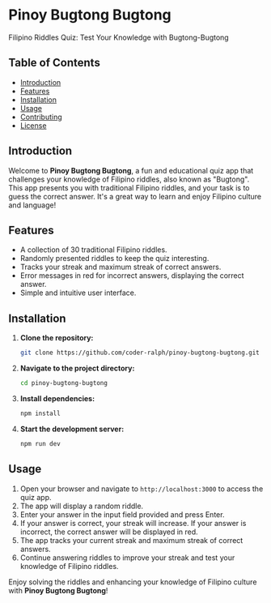 # Pinoy Bugtong Bugtong

Filipino Riddles Quiz: Test Your Knowledge with Bugtong-Bugtong

## Table of Contents

- [Introduction](#introduction)
- [Features](#features)
- [Installation](#installation)
- [Usage](#usage)
- [Contributing](#contributing)
- [License](#license)

## Introduction

Welcome to **Pinoy Bugtong Bugtong**, a fun and educational quiz app that challenges your knowledge of Filipino riddles, also known as "Bugtong". This app presents you with traditional Filipino riddles, and your task is to guess the correct answer. It's a great way to learn and enjoy Filipino culture and language!

## Features

- A collection of 30 traditional Filipino riddles.
- Randomly presented riddles to keep the quiz interesting.
- Tracks your streak and maximum streak of correct answers.
- Error messages in red for incorrect answers, displaying the correct answer.
- Simple and intuitive user interface.

## Installation

1. **Clone the repository:**

    ```sh
    git clone https://github.com/coder-ralph/pinoy-bugtong-bugtong.git
    ```

2. **Navigate to the project directory:**

    ```sh
    cd pinoy-bugtong-bugtong
    ```

3. **Install dependencies:**

    ```sh
    npm install
    ```

4. **Start the development server:**

    ```sh
    npm run dev
    ```

## Usage

1. Open your browser and navigate to `http://localhost:3000` to access the quiz app.
2. The app will display a random riddle.
3. Enter your answer in the input field provided and press Enter.
4. If your answer is correct, your streak will increase. If your answer is incorrect, the correct answer will be displayed in red.
5. The app tracks your current streak and maximum streak of correct answers.
6. Continue answering riddles to improve your streak and test your knowledge of Filipino riddles.


Enjoy solving the riddles and enhancing your knowledge of Filipino culture with **Pinoy Bugtong Bugtong**!
